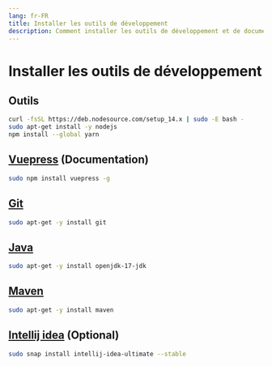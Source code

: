 ```yaml
---
lang: fr-FR
title: Installer les outils de développement
description: Comment installer les outils de développement et de documentation sur votre ordinateur
---
```


# Installer les outils de développement

## Outils

```bash
curl -fsSL https://deb.nodesource.com/setup_14.x | sudo -E bash -
sudo apt-get install -y nodejs
npm install --global yarn
```

## [Vuepress](https://vuepress.vuejs.org/) (Documentation)

```bash
sudo npm install vuepress -g
```

## [Git](https://git-scm.com/)

```bash
sudo apt-get -y install git 
```

## [Java](https://openjdk.java.net/install/)

```bash
sudo apt-get -y install openjdk-17-jdk
```

## [Maven](https://maven.apache.org/)

```bash
sudo apt-get -y install maven
```

## [Intellij idea](https://www.jetbrains.com/idea/) (Optional)

```bash
sudo snap install intellij-idea-ultimate --stable
```
